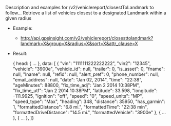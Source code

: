 Description and examples for /v2/vehiclereport/closestToLandmark to follow...
Retrieve a list of vehicles closest to a designated Landmark within a given radius
  * Example:
    * http://api.gpsinsight.com/v2/vehiclereport/closesttolandmark?landmark=X&group=X&radius=X&sort=X&attr_clause=X
  * Result:

    {
    head: { ... },
    data: [
        {   "vin": "1111111222222222",
            "vin2": "12345",
            "vehicle": "3900e",
            "vehicle_id": null,
            "trailer": 0,
            "is_asset": 0,
            "fname": null,
            "lname": null,
            "refid": null,
            "alert_pref": 0,
            "phone_number": null,
            "email_address": null,
            "date": "Jan 02, 2014",
            "time": "22:38",
            "ageMinutes": 88800,
            "fix_time_adj": "Jan  2 2014 10:38PM",
            "fix_time_utf": "Jan  2 2014 10:38PM",
            "latitude": 33.598,
            "longitude": -111.9925,
            "ignition": "off",
            "speed": "0",
            "speed_units": "MP",
            "speed_type": "Max",
            "heading": 348,
            "distance": 35950,
            "has_garmin": 1,
            "formattedDistance": "6.8 mi.",
            "formattedTime": "22:38 min",
            "formattedDriveDistance": "14.5 mi.",
            "formattedVehicle": "3900e"
        },
        { ... },
        { ... },
    ]}
